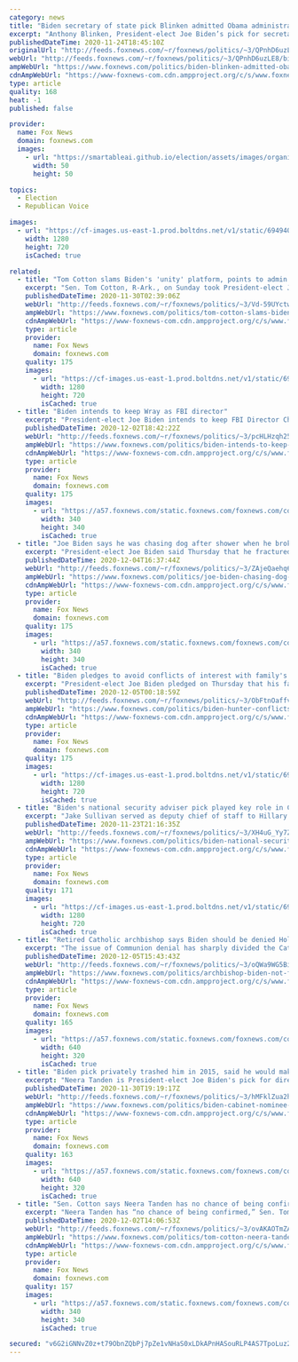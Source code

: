 ```yaml
---
category: news
title: "Biden secretary of state pick Blinken admitted Obama administration 'failed' in Syria"
excerpt: "Anthony Blinken, President-elect Joe Biden’s pick for secretary of state, admitted earlier this year that the Obama administration “failed” in Syria — although he also panned the Trump administration for “pulling out” of the country entirely."
publishedDateTime: 2020-11-24T18:45:10Z
originalUrl: "http://feeds.foxnews.com/~r/foxnews/politics/~3/QPnhD6uzLE8/biden-blinken-admitted-obama-failed-syria"
webUrl: "http://feeds.foxnews.com/~r/foxnews/politics/~3/QPnhD6uzLE8/biden-blinken-admitted-obama-failed-syria"
ampWebUrl: "https://www.foxnews.com/politics/biden-blinken-admitted-obama-failed-syria.amp"
cdnAmpWebUrl: "https://www-foxnews-com.cdn.ampproject.org/c/s/www.foxnews.com/politics/biden-blinken-admitted-obama-failed-syria.amp"
type: article
quality: 168
heat: -1
published: false

provider:
  name: Fox News
  domain: foxnews.com
  images:
    - url: "https://smartableai.github.io/election/assets/images/organizations/foxnews.com-50x50.jpg"
      width: 50
      height: 50

topics:
  - Election
  - Republican Voice

images:
  - url: "https://cf-images.us-east-1.prod.boltdns.net/v1/static/694940094001/a1fb50e8-f4fd-425d-9b2d-08dd32d77629/a69bb578-d024-4d13-902f-ea215b4f647c/1280x720/match/image.jpg"
    width: 1280
    height: 720
    isCached: true

related:
  - title: "Tom Cotton slams Biden's 'unity' platform, points to admin picks"
    excerpt: "Sen. Tom Cotton, R-Ark., on Sunday took President-elect Joe Biden to task over his pledge to unify the country yet still choose controversial people to fill his cabinet."
    publishedDateTime: 2020-11-30T02:39:06Z
    webUrl: "http://feeds.foxnews.com/~r/foxnews/politics/~3/Vd-59UYctwo/tom-cotton-slams-bidens-unity-platform-points-to-admin-picks"
    ampWebUrl: "https://www.foxnews.com/politics/tom-cotton-slams-bidens-unity-platform-points-to-admin-picks.amp"
    cdnAmpWebUrl: "https://www-foxnews-com.cdn.ampproject.org/c/s/www.foxnews.com/politics/tom-cotton-slams-bidens-unity-platform-points-to-admin-picks.amp"
    type: article
    provider:
      name: Fox News
      domain: foxnews.com
    quality: 175
    images:
      - url: "https://cf-images.us-east-1.prod.boltdns.net/v1/static/694940094001/50b8fc2a-904d-4300-b976-88f2492ef7c6/112e6a82-2e8c-40e9-a330-e482ab9b5b3d/1280x720/match/image.jpg"
        width: 1280
        height: 720
        isCached: true
  - title: "Biden intends to keep Wray as FBI director"
    excerpt: "President-elect Joe Biden intends to keep FBI Director Christopher Wray in his post leading the bureau during his administration, Fox News has confirmed."
    publishedDateTime: 2020-12-02T18:42:22Z
    webUrl: "http://feeds.foxnews.com/~r/foxnews/politics/~3/pcHLHzqh25A/biden-intends-to-keep-fbi-director-wray"
    ampWebUrl: "https://www.foxnews.com/politics/biden-intends-to-keep-fbi-director-wray.amp"
    cdnAmpWebUrl: "https://www-foxnews-com.cdn.ampproject.org/c/s/www.foxnews.com/politics/biden-intends-to-keep-fbi-director-wray.amp"
    type: article
    provider:
      name: Fox News
      domain: foxnews.com
    quality: 175
    images:
      - url: "https://a57.foxnews.com/static.foxnews.com/foxnews.com/content/uploads/2020/10/340/340/brooke-singman-headshot.jpg?ve=1&tl=1"
        width: 340
        height: 340
        isCached: true
  - title: "Joe Biden says he was chasing dog after shower when he broke foot"
    excerpt: "President-elect Joe Biden said Thursday that he fractured his foot after tripping on a bath mat following a shower over the weekend and while chasing his dog Major, explaining the incident and saying it isn’t a “very exciting story.”"
    publishedDateTime: 2020-12-04T16:37:44Z
    webUrl: "http://feeds.foxnews.com/~r/foxnews/politics/~3/ZAjeQaehq6w/joe-biden-chasing-dog-shower-broken-foot"
    ampWebUrl: "https://www.foxnews.com/politics/joe-biden-chasing-dog-shower-broken-foot.amp"
    cdnAmpWebUrl: "https://www-foxnews-com.cdn.ampproject.org/c/s/www.foxnews.com/politics/joe-biden-chasing-dog-shower-broken-foot.amp"
    type: article
    provider:
      name: Fox News
      domain: foxnews.com
    quality: 175
    images:
      - url: "https://a57.foxnews.com/static.foxnews.com/foxnews.com/content/uploads/2020/10/340/340/brooke-singman-headshot.jpg?ve=1&tl=1"
        width: 340
        height: 340
        isCached: true
  - title: "Biden pledges to avoid conflicts of interest with family's biz dealings"
    excerpt: "President-elect Joe Biden pledged on Thursday that his family, and specifically his son Hunter, won't be involved in businesses that create a conflict of interest with his office."
    publishedDateTime: 2020-12-05T00:18:59Z
    webUrl: "http://feeds.foxnews.com/~r/foxnews/politics/~3/ObFtnOaffv8/biden-hunter-conflicts-of-interest"
    ampWebUrl: "https://www.foxnews.com/politics/biden-hunter-conflicts-of-interest.amp"
    cdnAmpWebUrl: "https://www-foxnews-com.cdn.ampproject.org/c/s/www.foxnews.com/politics/biden-hunter-conflicts-of-interest.amp"
    type: article
    provider:
      name: Fox News
      domain: foxnews.com
    quality: 175
    images:
      - url: "https://cf-images.us-east-1.prod.boltdns.net/v1/static/694940094001/d2834c4a-59cb-4100-b7d6-b7ee683d190e/49ce0484-dc44-47bf-b266-f43b8449cacb/1280x720/match/image.jpg"
        width: 1280
        height: 720
        isCached: true
  - title: "Biden's national security adviser pick played key role in Clinton email scandal"
    excerpt: "Jake Sullivan served as deputy chief of staff to Hillary Clinton during her time as secretary of state and later served as a top policy adviser during her campaign."
    publishedDateTime: 2020-11-23T21:16:35Z
    webUrl: "http://feeds.foxnews.com/~r/foxnews/politics/~3/XH4uG_Yy7ZE/biden-national-security-adviser-pick-jake-sullivan-clinton-email-scandal"
    ampWebUrl: "https://www.foxnews.com/politics/biden-national-security-adviser-pick-jake-sullivan-clinton-email-scandal.amp"
    cdnAmpWebUrl: "https://www-foxnews-com.cdn.ampproject.org/c/s/www.foxnews.com/politics/biden-national-security-adviser-pick-jake-sullivan-clinton-email-scandal.amp"
    type: article
    provider:
      name: Fox News
      domain: foxnews.com
    quality: 171
    images:
      - url: "https://cf-images.us-east-1.prod.boltdns.net/v1/static/694940094001/62d6e468-7882-4bb8-bd63-c41757e7ccb6/934ce14e-94ac-4953-99de-1187623a1df8/1280x720/match/image.jpg"
        width: 1280
        height: 720
        isCached: true
  - title: "Retired Catholic archbishop says Biden should be denied Holy Communion over abortion stance"
    excerpt: "The issue of Communion denial has sharply divided the Catholic leadership, leading to the formation of a council to assess the issue."
    publishedDateTime: 2020-12-05T15:43:43Z
    webUrl: "http://feeds.foxnews.com/~r/foxnews/politics/~3/oQWa9WG5Bi0/archbishop-biden-not-full-communion-with-church-urges-denial"
    ampWebUrl: "https://www.foxnews.com/politics/archbishop-biden-not-full-communion-with-church-urges-denial.amp"
    cdnAmpWebUrl: "https://www-foxnews-com.cdn.ampproject.org/c/s/www.foxnews.com/politics/archbishop-biden-not-full-communion-with-church-urges-denial.amp"
    type: article
    provider:
      name: Fox News
      domain: foxnews.com
    quality: 165
    images:
      - url: "https://a57.foxnews.com/static.foxnews.com/foxnews.com/content/uploads/2020/12/640/320/Archbishop-Charles-Chaput-2.jpg?ve=1&tl=1"
        width: 640
        height: 320
        isCached: true
  - title: "Biden pick privately trashed him in 2015, said he would make Clinton look better by comparison"
    excerpt: "Neera Tanden is President-elect Joe Biden's pick for director of the Office of Management and Budget, but a leaked email from 2015 indicates that Tanden may not have always believed Biden was the best Democratic presidential candidate for the job."
    publishedDateTime: 2020-11-30T19:19:17Z
    webUrl: "http://feeds.foxnews.com/~r/foxnews/politics/~3/hMFklZua2hU/biden-cabinet-nominee-tanden-privately-trashed-biden-2015-email"
    ampWebUrl: "https://www.foxnews.com/politics/biden-cabinet-nominee-tanden-privately-trashed-biden-2015-email.amp"
    cdnAmpWebUrl: "https://www-foxnews-com.cdn.ampproject.org/c/s/www.foxnews.com/politics/biden-cabinet-nominee-tanden-privately-trashed-biden-2015-email.amp"
    type: article
    provider:
      name: Fox News
      domain: foxnews.com
    quality: 163
    images:
      - url: "https://a57.foxnews.com/static.foxnews.com/foxnews.com/content/uploads/2020/11/640/320/AP20335233191090-e1606762419788.jpg?ve=1&tl=1"
        width: 640
        height: 320
        isCached: true
  - title: "Sen. Cotton says Neera Tanden has no chance of being confirmed, tells Biden 'go back to the drawing board'"
    excerpt: "Neera Tanden has “no chance of being confirmed,” Sen. Tom Cotton said on Wednesday."
    publishedDateTime: 2020-12-02T14:06:53Z
    webUrl: "http://feeds.foxnews.com/~r/foxnews/politics/~3/ovAKAOTmZAA/tom-cotton-neera-tanden-no-chance-senate-confirmation"
    ampWebUrl: "https://www.foxnews.com/politics/tom-cotton-neera-tanden-no-chance-senate-confirmation.amp"
    cdnAmpWebUrl: "https://www-foxnews-com.cdn.ampproject.org/c/s/www.foxnews.com/politics/tom-cotton-neera-tanden-no-chance-senate-confirmation.amp"
    type: article
    provider:
      name: Fox News
      domain: foxnews.com
    quality: 157
    images:
      - url: "https://a57.foxnews.com/static.foxnews.com/foxnews.com/content/uploads/2020/10/340/340/image-5.png?ve=1&tl=1"
        width: 340
        height: 340
        isCached: true

secured: "v6G2iGNNvZ0z+t79ObnZQbPj7pZe1vNHaS0xLDkAPnHASouRLP4AS7TpoLuz2Wss7WVZVi1tEqJMmUXSJG3z+8yP+j6c8jdr0JgKQD69W8gXXw0sCX5pMX8yMZPYlhCAVY6+VqDXurz1nIv9l/Pcv9ZltQc/VZ0orARN8u1Cf40t8fRbEmeVryeexSkWBBSu90eg0i8st3hwG9AbKBVPpdiN4x00M2SOykZ6P14Mpg7ozcNfny5siXMF+lZAOSOS27iV8tG+NPjoT+D3vSYFgogePsM0k3x/99K+fxqFAi8Su5uX8qBJJ2efPH6oBzf+Wz1d8efpXjCPf+9MUaaaJVCwMUDSNTrS+G63l9hcCAE=;YZsinjtu5LvYoFdCzttoRA=="
---
```


